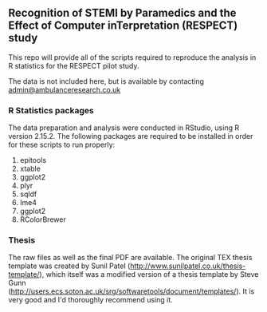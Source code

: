 ## Recognition of STEMI by Paramedics and the Effect of Computer inTerpretation (RESPECT) study

This repo will provide all of the scripts required to reproduce the analysis in R statistics for the RESPECT pilot study.

The data is not included here, but is available by contacting admin@ambulanceresearch.co.uk

### R Statistics packages

The data preparation and analysis were conducted in RStudio, using R version 2.15.2.
The following packages are required to be installed in order for these scripts to run properly:

1. epitools
2. xtable
3. ggplot2
4. plyr
5. sqldf
6. lme4
7. ggplot2
8. RColorBrewer


### Thesis

The raw files as well as the final PDF are available.  The original TEX thesis template was created by Sunil Patel (http://www.sunilpatel.co.uk/thesis-template/), which itself was a modified version of a thesis template by Steve Gunn (http://users.ecs.soton.ac.uk/srg/softwaretools/document/templates/).  It is very good and I'd thoroughly recommend using it.
